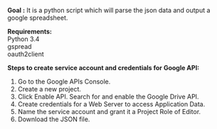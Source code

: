 **Goal        :**  It is a python script which will parse the json data and output a google spreadsheet.                     

**Requirements:**                
Python 3.4  
gspread                   
oauth2client                            

**Steps to create service account and credentials for Google API:**                    
1. Go to the Google APIs Console.                      
2. Create a new project.                
3. Click Enable API. Search for and enable the Google Drive API.                
4. Create credentials for a Web Server to access Application Data.               
5. Name the service account and grant it a Project Role of Editor.            
6. Download the JSON file.                  
